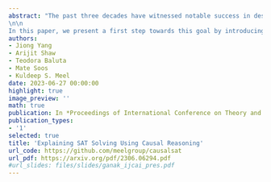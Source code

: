 ```yaml
---
abstract: "The past three decades have witnessed notable success in designing efficient SAT solvers, with modern solvers capable of solving industrial benchmarks containing millions of variables in just a few seconds. The success of modern SAT solvers owes to the widely-used CDCL algorithm, which lacks comprehensive theoretical investigation. Furthermore, it has been observed that CDCL solvers still struggle to deal with specific classes of benchmarks comprising only hundreds of variables, which contrasts with their widespread use in real-world applications. Consequently, there is an urgent need to uncover the inner workings of these seemingly weak yet powerful black boxes.
\n\n
In this paper, we present a first step towards this goal by introducing an approach called CausalSAT, which employs causal reasoning to gain insights into the functioning of modern SAT solvers. CausalSAT initially generates observational data from the execution of SAT solvers and learns a structured graph representing the causal relationships between the components of a SAT solver. Subsequently, given a query such as whether a clause with low literals blocks distance (LBD) has a higher clause utility, CausalSAT calculates the causal effect of LBD on clause utility and provides an answer to the question. We use CausalSAT to quantitatively verify hypotheses previously regarded as \"rules of thumb\" or empirical findings such as the query above or the notion that clauses with high LBD experience a rapid drop in utility over time. Moreover, CausalSAT can address previously unexplored questions, like which branching heuristic leads to greater clause utility in order to study the relationship between branching and clause management. Experimental evaluations using practical benchmarks demonstrate that CausalSAT effectively fits the data, verifies four \"rules of thumb\", and provides answers to three questions closely related to implementing modern solvers."
authors:
- Jiong Yang
- Arijit Shaw
- Teodora Baluta
- Mate Soos
- Kuldeep S. Meel
date: 2023-06-27 00:00:00
highlight: true
image_preview: ''
math: true
publication: In *Proceedings of International Conference on Theory and Applications of Satisfiability Testing (SAT)*
publication_types:
- '1'
selected: true
title: 'Explaining SAT Solving Using Causal Reasoning'
url_code: https://github.com/meelgroup/causalsat
url_pdf: https://arxiv.org/pdf/2306.06294.pdf
#url_slides: files/slides/ganak_ijcai_pres.pdf
---
```


